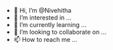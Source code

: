 - 👋 Hi, I’m @Nivehitha
- 👀 I’m interested in ...
- 🌱 I’m currently learning ...
- 💞️ I’m looking to collaborate on ...
- 📫 How to reach me ...

<!---
Nivehitha/Nivehitha is a ✨ special ✨ repository because its `README.md` (this file) appears on your GitHub profile.
You can click the Preview link to take a look at your changes.
--->
